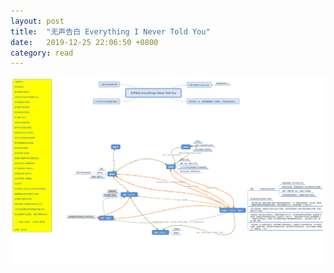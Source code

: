 ```yaml
---
layout: post
title:  "无声告白 Everything I Never Told You"
date:   2019-12-25 22:06:50 +0800
category: read
---
```




![无声告白的思维导图](/img/posts/20191225-Everything_I_Never_Told_You.png)

